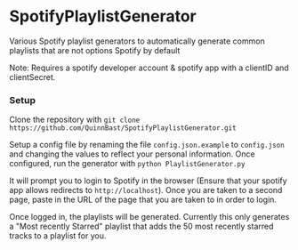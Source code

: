 # SpotifyPlaylistGenerator
Various Spotify playlist generators to automatically generate common playlists that are not options Spotify by default

Note: Requires a spotify developer account & spotify app with a clientID and clientSecret.

### Setup

Clone the repository with `git clone https://github.com/QuinnBast/SpotifyPlaylistGenerator.git`

Setup a config file by renaming the file `config.json.example` to `config.json` and changing the values to reflect your
personal information. Once configured, run the generator with `python PlaylistGenerator.py`

It will prompt you to login to Spotify in the browser (Ensure that your spotify app allows redirects to `http://localhost`).
Once you are taken to a second page, paste in the URL of the page that you are taken to in order to login.

Once logged in, the playlists will be generated. Currently this only generates a "Most recently Starred" playlist that
adds the 50 most recently starred tracks to a playlist for you.